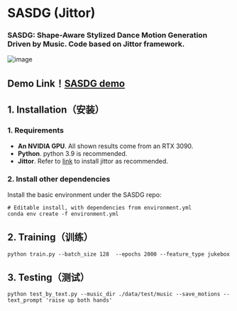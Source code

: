 # SASDG (Jittor)
### SASDG: Shape-Aware Stylized Dance Motion Generation Driven by Music. Code based on Jittor framework.
![image](https://github.com/user-attachments/assets/d3376f95-e60b-4e6b-a193-3ced3e04ecde)

## Demo Link！[SASDG demo](https://www.bilibili.com/video/BV1Xy4qeQEmj)

## 1. Installation（安装）

### 1. Requirements
- **An NVIDIA GPU**. All shown results come from an RTX 3090.
-  **Python**. python 3.9 is recommended.
-  **Jittor**. Refer to [link](https://github.com/Jittor/jittor) to install jittor as recommended.

### 2. Install other dependencies 
Install the basic environment under the SASDG repo:
```shell
# Editable install, with dependencies from environment.yml
conda env create -f environment.yml
```

## 2. Training（训练）
```shell
python train.py --batch_size 128  --epochs 2000 --feature_type jukebox
```

## 3. Testing（测试）
```shell
python test_by_text.py --music_dir ./data/test/music --save_motions --text_prompt 'raise up both hands'
```
